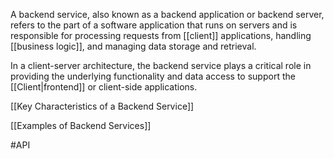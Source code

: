 A backend service, also known as a backend application or backend server, refers to the part of a software application that runs on servers and is responsible for processing requests from [[client]] applications, handling [[business logic]], and managing data storage and retrieval. 

In a client-server architecture, the backend service plays a critical role in providing the underlying functionality and data access to support the [[Client|frontend]] or client-side applications.

[[Key Characteristics of a Backend Service]]

[[Examples of Backend Services]]

#API